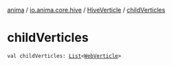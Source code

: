 [anima](../../index.md) / [io.anima.core.hive](../index.md) / [HiveVerticle](index.md) / [childVerticles](./child-verticles.md)

# childVerticles

`val childVerticles: `[`List`](https://kotlinlang.org/api/latest/jvm/stdlib/kotlin.collections/-list/index.html)`<`[`WebVerticle`](../-web-verticle/index.md)`>`